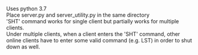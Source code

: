 Uses python 3.7  
Place server.py and server_utility.py in the same directory  
'SHT' command works for single client but partially works for multiple clients.  
Under multiple clients, when a client enters the 'SHT' command, other online clients have to enter some valid command (e.g. LST) in order to shut down as well.
